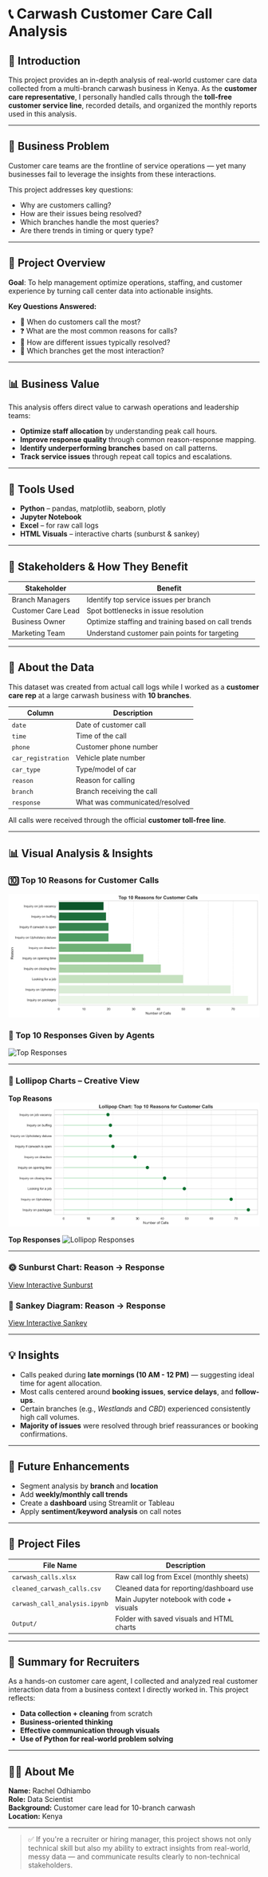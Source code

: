 # 📞 Carwash Customer Care Call Analysis

## 🧠 Introduction

This project provides an in-depth analysis of real-world customer care data collected from a multi-branch carwash business in Kenya. As the **customer care representative**, I personally handled calls through the **toll-free customer service line**, recorded details, and organized the monthly reports used in this analysis.

---

## 🚨 Business Problem

Customer care teams are the frontline of service operations — yet many businesses fail to leverage the insights from these interactions.

This project addresses key questions:
- Why are customers calling?
- How are their issues being resolved?
- Which branches handle the most queries?
- Are there trends in timing or query type?

---

## 📌 Project Overview

**Goal**: To help management optimize operations, staffing, and customer experience by turning call center data into actionable insights.

**Key Questions Answered:**
- 📆 When do customers call the most?
- ❓ What are the most common reasons for calls?
- 🔁 How are different issues typically resolved?
- 🏢 Which branches get the most interaction?

---

## 📊 Business Value

This analysis offers direct value to carwash operations and leadership teams:
- **Optimize staff allocation** by understanding peak call hours.
- **Improve response quality** through common reason-response mapping.
- **Identify underperforming branches** based on call patterns.
- **Track service issues** through repeat call topics and escalations.

---

## 🧰 Tools Used

- **Python** – pandas, matplotlib, seaborn, plotly
- **Jupyter Notebook**
- **Excel** – for raw call logs
- **HTML Visuals** – interactive charts (sunburst & sankey)

---

## 👥 Stakeholders & How They Benefit

| Stakeholder       | Benefit |
|-------------------|---------|
| Branch Managers   | Identify top service issues per branch |
| Customer Care Lead| Spot bottlenecks in issue resolution |
| Business Owner    | Optimize staffing and training based on call trends |
| Marketing Team    | Understand customer pain points for targeting |

---

## 📁 About the Data

This dataset was created from actual call logs while I worked as a **customer care rep** at a large carwash business with **10 branches**.

| Column              | Description                              |
|---------------------|------------------------------------------|
| `date`              | Date of customer call                    |
| `time`              | Time of the call                         |
| `phone`             | Customer phone number                    |
| `car_registration`  | Vehicle plate number                     |
| `car_type`          | Type/model of car                        |
| `reason`            | Reason for calling                       |
| `branch`            | Branch receiving the call                |
| `response`          | What was communicated/resolved           |

All calls were received through the official **customer toll-free line**.

---

## 📊 Visual Analysis & Insights

### 🔟 Top 10 Reasons for Customer Calls
![Top Reasons](Output/top_call_reasons_green.png)

### 🔁 Top 10 Responses Given by Agents
![Top Responses](Output/top_responses_green.png)

---

### 📍 Lollipop Charts – Creative View

**Top Reasons**
![Lollipop Reasons](Output/lollipop_top_reasons_green.png)

**Top Responses**
![Lollipop Responses](Output/lollipop_top_responses_green.png)

---

### 🌞 Sunburst Chart: Reason → Response
[View Interactive Sunburst](Output/simplified_sunburst.html)

### 🔄 Sankey Diagram: Reason → Response
[View Interactive Sankey](Output/simplified_sankey.html)

---

## 💡 Insights

- Calls peaked during **late mornings (10 AM - 12 PM)** — suggesting ideal time for agent allocation.
- Most calls centered around **booking issues**, **service delays**, and **follow-ups**.
- Certain branches (e.g., *Westlands* and *CBD*) experienced consistently high call volumes.
- **Majority of issues** were resolved through brief reassurances or booking confirmations.

---

## 🎯 Future Enhancements

- Segment analysis by **branch** and **location**
- Add **weekly/monthly call trends**
- Create a **dashboard** using Streamlit or Tableau
- Apply **sentiment/keyword analysis** on call notes

---

## 📂 Project Files

| File Name                          | Description |
|-----------------------------------|-------------|
| `carwash_calls.xlsx`              | Raw call log from Excel (monthly sheets) |
| `cleaned_carwash_calls.csv`       | Cleaned data for reporting/dashboard use |
| `carwash_call_analysis.ipynb`     | Main Jupyter notebook with code + visuals |
| `Output/`                         | Folder with saved visuals and HTML charts |

---

## 📌 Summary for Recruiters

As a hands-on customer care agent, I collected and analyzed real customer interaction data from a business context I directly worked in. This project reflects:
- **Data collection + cleaning** from scratch
- **Business-oriented thinking**
- **Effective communication through visuals**
- **Use of Python for real-world problem solving**

---

## 🙋‍♀️ About Me

**Name:** Rachel Odhiambo  
**Role:** Data Scientist  
**Background:** Customer care lead for 10-branch carwash  
**Location:** Kenya  

---

> ✅ If you're a recruiter or hiring manager, this project shows not only technical skill but also my ability to extract insights from real-world, messy data — and communicate results clearly to non-technical stakeholders.
